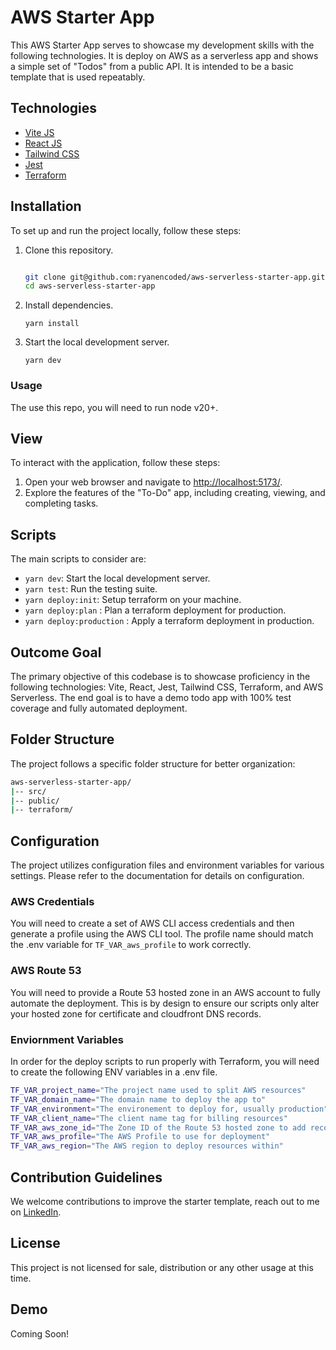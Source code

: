 # AWS Starter App

This AWS Starter App serves to showcase my development skills with the following technologies. It is deploy on AWS as a serverless app and shows a simple set of "Todos" from a public API. It is intended to be a basic template that is used repeatably.  

## Technologies

- [Vite JS](https://vitejs.dev/)
- [React JS](https://reactjs.org/)
- [Tailwind CSS](https://tailwindcss.com/)
- [Jest](https://jestjs.io/)
- [Terraform](https://www.terraform.io/)

## Installation

To set up and run the project locally, follow these steps:

1. Clone this repository.

   ```bash
   
   git clone git@github.com:ryanencoded/aws-serverless-starter-app.git
   cd aws-serverless-starter-app

    ```

2. Install dependencies.

    `yarn install`

3. Start the local development server.

    `yarn dev`

### Usage

The use this repo, you will need to run node v20+.

## View

To interact with the application, follow these steps:

1. Open your web browser and navigate to [http://localhost:5173/](http://localhost:5173/).
2. Explore the features of the "To-Do" app, including creating, viewing, and completing tasks.

## Scripts

The main scripts to consider are:

- `yarn dev`: Start the local development server.
- `yarn test`: Run the testing suite.
- `yarn deploy:init`: Setup terraform on your machine.
- `yarn deploy:plan` : Plan a terraform deployment for production.
- `yarn deploy:production` : Apply a terraform deployment in production.

## Outcome Goal

The primary objective of this codebase is to showcase proficiency in the following technologies: Vite, React, Jest, Tailwind CSS, Terraform, and AWS Serverless. The end goal is to have a demo todo app with 100% test coverage and fully automated deployment.

## Folder Structure

The project follows a specific folder structure for better organization:

```bash
aws-serverless-starter-app/
|-- src/
|-- public/
|-- terraform/
```

## Configuration

The project utilizes configuration files and environment variables for various settings. Please refer to the documentation for details on configuration.

### AWS Credentials

You will need to create a set of AWS CLI access credentials and then generate a profile using the AWS CLI tool. The profile name should match the .env variable for `TF_VAR_aws_profile` to work correctly.

### AWS Route 53

You will need to provide a Route 53 hosted zone in an AWS account to fully automate the deployment. This is by design to ensure our scripts only alter your hosted zone for certificate and cloudfront DNS records.

### Enviornment Variables

In order for the deploy scripts to run properly with Terraform, you will need to create the following ENV variables in a .env file.

```bash
TF_VAR_project_name="The project name used to split AWS resources"
TF_VAR_domain_name="The domain name to deploy the app to"
TF_VAR_environment="The environement to deploy for, usually production"
TF_VAR_client_name="The client name tag for billing resources"
TF_VAR_aws_zone_id="The Zone ID of the Route 53 hosted zone to add records to"
TF_VAR_aws_profile="The AWS Profile to use for deployment"
TF_VAR_aws_region="The AWS region to deploy resources within"

```

## Contribution Guidelines

We welcome contributions to improve the starter template, reach out to me on [LinkedIn](https://www.linkedin.com/in/ryanencoded/).

## License

This project is not licensed for sale, distribution or any other usage at this time.

## Demo

Coming Soon!
